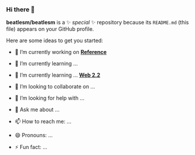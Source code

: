 ### Hi there 👋


**beatlesm/beatlesm** is a ✨ _special_ ✨ repository because its `README.md` (this file) appears on your GitHub profile.

Here are some ideas to get you started:

- 🔭 I’m currently working on **[Reference](https://github.com/beatlesm/beatlesm/blob/main/web2.md)**

- 🌱 I’m currently learning ... 
- 🌱 I’m currently learning ... **[Web 2.2](https://github.com/beatlesm/web/tree/main/2.2)**


- 👯 I’m looking to collaborate on ...
- 🤔 I’m looking for help with ...
- 💬 Ask me about ...
- 📫 How to reach me: ...
- 😄 Pronouns: ...
- ⚡ Fun fact: ...

